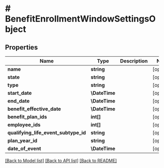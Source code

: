 # # BenefitEnrollmentWindowSettingsObject

## Properties

Name | Type | Description | Notes
------------ | ------------- | ------------- | -------------
**name** | **string** |  | [optional]
**state** | **string** |  | [optional]
**type** | **string** |  | [optional]
**start_date** | **\DateTime** |  | [optional]
**end_date** | **\DateTime** |  | [optional]
**benefit_effective_date** | **\DateTime** |  | [optional]
**benefit_plan_ids** | **int[]** |  | [optional]
**employee_ids** | **int[]** |  | [optional]
**qualifying_life_event_subtype_id** | **string** |  | [optional]
**plan_year_id** | **string** |  | [optional]
**date_of_event** | **\DateTime** |  | [optional]

[[Back to Model list]](../../README.md#models) [[Back to API list]](../../README.md#endpoints) [[Back to README]](../../README.md)
